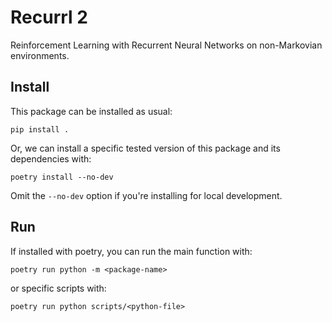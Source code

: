 # Recurrl 2

Reinforcement Learning with Recurrent Neural Networks on non-Markovian environments.


## Install
This package can be installed as usual:

    pip install .

Or, we can install a specific tested version of this package and its dependencies with:

    poetry install --no-dev

Omit the `--no-dev` option if you're installing for local development.

## Run
If installed with poetry, you can run the main function with:

    poetry run python -m <package-name>

or specific scripts with:

    poetry run python scripts/<python-file>
